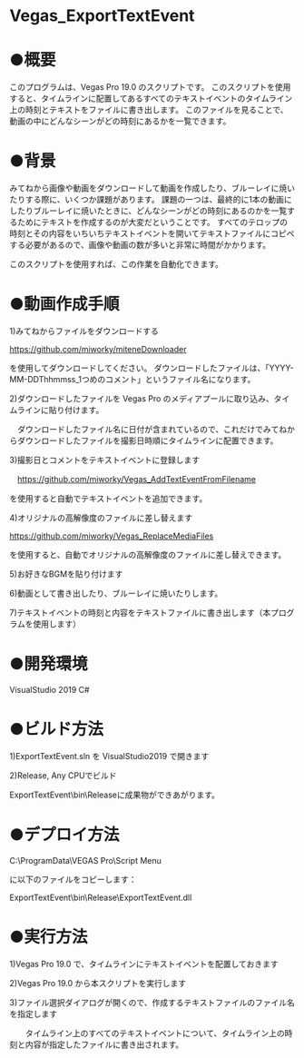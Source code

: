 # Vegas_ExportTextEvent

# ●概要
このプログラムは、Vegas Pro 19.0 のスクリプトです。
このスクリプトを使用すると、タイムラインに配置してあるすべてのテキストイベントのタイムライン上の時刻とテキストをファイルに書き出します。
このファイルを見ることで、動画の中にどんなシーンがどの時刻にあるかを一覧できます。

# ●背景
みてねから画像や動画をダウンロードして動画を作成したり、ブルーレイに焼いたりする際に、いくつか課題があります。 課題の一つは、最終的に1本の動画にしたりブルーレイに焼いたときに、どんなシーンがどの時刻にあるのかを一覧するためにテキストを作成するのが大変だということです。 すべてのテロップの時刻とその内容をいちいちテキストイベントを開いてテキストファイルにコピペする必要があるので、画像や動画の数が多いと非常に時間がかかります。

このスクリプトを使用すれば、この作業を自動化できます。

# ●動画作成手順

1)みてねからファイルをダウンロードする

  https://github.com/miworky/miteneDownloader

を使用してダウンロードしてください。
  ダウンロードしたファイルは、「YYYY-MM-DDThhmmss_1つめのコメント」というファイル名になります。
  
2)ダウンロードしたファイルを Vegas Pro のメディアプールに取り込み、タイムラインに貼り付けます。

　ダウンロードしたファイル名に日付が含まれているので、これだけでみてねからダウンロードしたファイルを撮影日時順にタイムラインに配置できます。

3)撮影日とコメントをテキストイベントに登録します

　https://github.com/miworky/Vegas_AddTextEventFromFilename
 
 を使用すると自動でテキストイベントを追加できます。
 
4)オリジナルの高解像度のファイルに差し替えます

   https://github.com/miworky/Vegas_ReplaceMediaFiles

を使用すると、自動でオリジナルの高解像度のファイルに差し替えできます。

5)お好きなBGMを貼り付けます

6)動画として書き出したり、ブルーレイに焼いたりします。

7)テキストイベントの時刻と内容をテキストファイルに書き出します（本プログラムを使用します）


# ●開発環境

VisualStudio 2019 C#

# ●ビルド方法

1)ExportTextEvent.sln を VisualStudio2019 で開きます

2)Release, Any CPUでビルド

ExportTextEvent\bin\Releaseに成果物ができあがります。


# ●デプロイ方法

C:\ProgramData\VEGAS Pro\Script Menu

に以下のファイルをコピーします：

ExportTextEvent\bin\Release\ExportTextEvent.dll


# ●実行方法

1)Vegas Pro 19.0 で、タイムラインにテキストイベントを配置しておきます

2)Vegas Pro 19.0 から本スクリプトを実行します

3)ファイル選択ダイアログが開くので、作成するテキストファイルのファイル名を指定します

　　タイムライン上のすべてのテキストイベントについて、タイムライン上の時刻と内容が指定したファイルに書き出されます。
  


